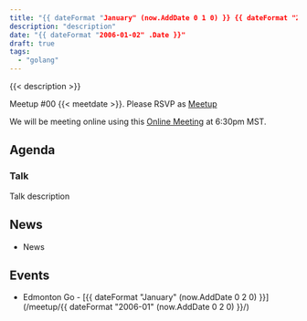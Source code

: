 ```yaml
---
title: "{{ dateFormat "January" (now.AddDate 0 1 0) }} {{ dateFormat "2006" .Date }} Meetup"
description: "description"
date: "{{ dateFormat "2006-01-02" .Date }}"
draft: true
tags:
  - "golang"
---
```

{{< description >}}

Meetup #00 {{< meetdate >}}. Please RSVP as [Meetup](https://meetup.com)

We will be meeting online using this [Online Meeting](https://meet.jit.si/moderated/faf57089abb075e1133167ba9129db0f31ee7d315de64ad5e9e152aabd2276f7) at 6:30pm MST.

## Agenda

### Talk

Talk description

## News

- News

## Events

- Edmonton Go - [{{ dateFormat "January" (now.AddDate 0 2 0) }}](/meetup/{{ dateFormat "2006-01" (now.AddDate 0 2 0) }}/)
